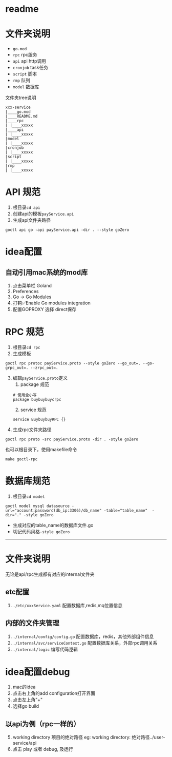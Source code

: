 # readme
# 文件夹说明
+ `go.mod`
+ `rpc` rpc服务
+ `api` api http调用
+ `cronjob` task任务
+ `script` 脚本
+ `rmp` 队列
+ `model` 数据库

文件夹tree说明
```
xxx-service
|____go.mod
|____README.md
|____rpc
| |____xxxxx
|____api
| |____xxxxx
|model
| |____xxxxx
|cronjob
| |____xxxxx
|script
| |____xxxxx
|rmp
| |____xxxxx
```
# API 规范
1. 根目录`cd api`
2. 创建api的模板`payService.api`
3. 生成api文件夹路径
```
goctl api go -api payService.api -dir . --style goZero
```

# idea配置
## 自动引用mac系统的mod库
1. 点击菜单栏 Goland
2. Preferences
3. Go -> Go Modules
4. 打钩✅Enable Go modules integration
5. 配置GOPROXY 选择 direct保存


# RPC 规范
1. 根目录`cd rpc`
2. 生成模板
```
goctl rpc protoc payService.proto --style goZero --go_out=. --go-grpc_out=. --zrpc_out=.
```
3. 编辑`payService.proto`定义
    1. package 规范
    ```
    # 使用全小写
    package buybuybuycrpc
    ```
    2. service 规范
    ```
    service BuybuybuyRPC {}
    ```
4. 生成rpc文件夹路径
```
goctl rpc proto -src payService.proto -dir . -style goZero
```
也可以根目录下，使用makefile命令
```
make goctl-rpc
```

# 数据库规范
1. 根目录`cd model`
```
goctl model mysql datasource -url="account:password(db_ip:3306)/db_name" -table="table_name"  -dir="." -style goZero 
```
+ 生成对应的table_name的数据库文件.go
+ 切记代码风格`-style goZero`

----

# 文件夹说明
无论是api/rpc生成都有对应的internal文件夹
## etc配置
1. `./etc/xxxService.yaml` 配置数据库,redis,mq位置信息
## 内部的文件夹管理
1. `./internal/config/config.go` 配置数据库，redis，其他外部组件信息
2. `./internal/svc/serviceContext.go` 配置数据库关系，外部rpc调用关系
3. `./internal/logic` 编写代码逻辑


# idea配置debug
1. mac的idea
2. 点击右上角的add configuration打开界面
3. 点击左上角"+"
4. 选择go build

## 以api为例（rpc一样的）

5. working directory 项目的绝对路径
   eg:
   working directory: 绝对路径../user-service/api
6. 点击 play 或者 debug, 及运行